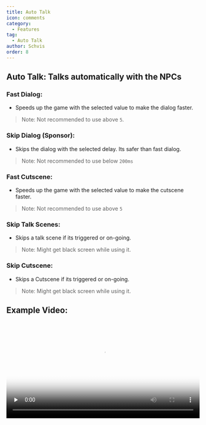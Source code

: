```yaml
---
title: Auto Talk
icon: comments
category:
  - Features
tag:
  - Auto Talk
author: Schvis
order: 8
---
```


## Auto Talk: Talks automatically with the NPCs
### Fast Dialog:
- Speeds up the game with the selected value to make the dialog faster.
> Note: Not recommended to use above `5`.
### Skip Dialog (Sponsor): 
- Skips the dialog with the selected delay. Its safer than fast dialog.
> Note: Not recommended to use below `200ms`
### Fast Cutscene:
- Speeds up the game with the selected value to make the cutscene faster.
> Note: Not recommended to use above `5`
### Skip Talk Scenes:
- Skips a talk scene if its triggered or on-going.
> Note: Might get black screen while using it.
### Skip Cutscene:
- Skips a Cutscene if its triggered or on-going.
> Note: Might get black screen while using it.

## Example Video:

<video controls preload="none" width="100%" poster="https://nextcloud.atruicardona.xyz/s/7ceaQqesRBQcqxr/preview"><source src="https://nextcloud.atruicardona.xyz/s/7ceaQqesRBQcqxr/download" type="video/mp4"></video>

